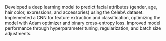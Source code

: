 Developed a deep learning model to predict facial attributes (gender, age, hair color, expressions, and accessories) using the CelebA dataset. Implemented a CNN for feature extraction and classification, optimizing the model with Adam optimizer and binary cross-entropy loss. Improved model performance through hyperparameter tuning, regularization, and batch size adjustments.
